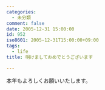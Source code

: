 ```yaml
---
categories:
  - 未分類
comment: false
date: 2005-12-31 15:00:00
id: 952
iso8601: 2005-12-31T15:00:00+09:00
tags:
  - life
title: 明けましておめでとうございます

---
```


<div class="entry-body">
  <p>本年もよろしくお願いいたします。</p>
</div>
